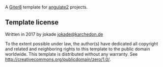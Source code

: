 A [Giter8][g8] template for [angulate2](https://github.com/jokade/angulate2) projects.

Template license
----------------
Written in 2017 by jokade <jokade@karchedon.de>

To the extent possible under law, the author(s) have dedicated all copyright and related
and neighboring rights to this template to the public domain worldwide.
This template is distributed without any warranty. See <http://creativecommons.org/publicdomain/zero/1.0/>.

[g8]: http://www.foundweekends.org/giter8/

